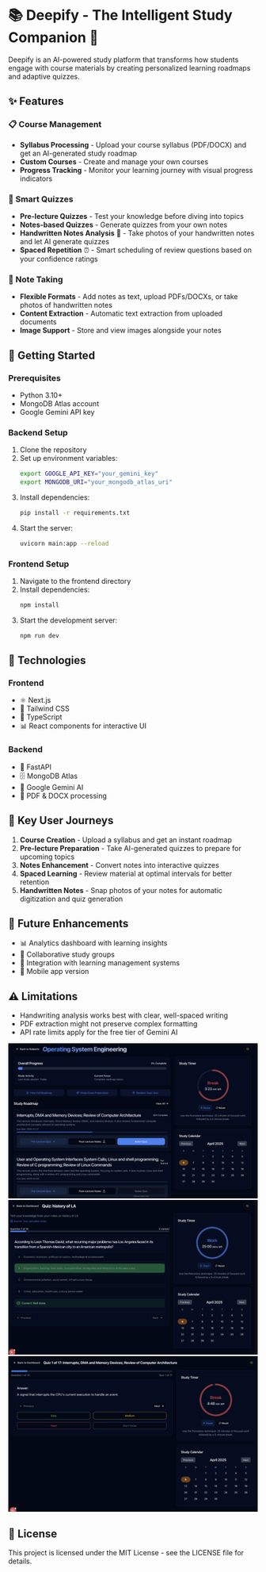 # 📚 Deepify - The Intelligent Study Companion 🧠

Deepify is an AI-powered study platform that transforms how students engage with course materials by creating personalized learning roadmaps and adaptive quizzes.

## ✨ Features

### 📋 Course Management

- **Syllabus Processing** - Upload your course syllabus (PDF/DOCX) and get an AI-generated study roadmap
- **Custom Courses** - Create and manage your own courses
- **Progress Tracking** - Monitor your learning journey with visual progress indicators

### 🧩 Smart Quizzes

- **Pre-lecture Quizzes** - Test your knowledge before diving into topics
- **Notes-based Quizzes** - Generate quizzes from your own notes
- **Handwritten Notes Analysis** 📝 - Take photos of your handwritten notes and let AI generate quizzes
- **Spaced Repetition** ⏰ - Smart scheduling of review questions based on your confidence ratings

### 📝 Note Taking

- **Flexible Formats** - Add notes as text, upload PDFs/DOCXs, or take photos of handwritten notes
- **Content Extraction** - Automatic text extraction from uploaded documents
- **Image Support** - Store and view images alongside your notes

## 🚀 Getting Started

### Prerequisites

- Python 3.10+
- MongoDB Atlas account
- Google Gemini API key

### Backend Setup

1. Clone the repository
2. Set up environment variables:
   ```bash
   export GOOGLE_API_KEY="your_gemini_key"
   export MONGODB_URI="your_mongodb_atlas_uri"
   ```
3. Install dependencies:
   ```bash
   pip install -r requirements.txt
   ```
4. Start the server:
   ```bash
   uvicorn main:app --reload
   ```

### Frontend Setup

1. Navigate to the frontend directory
2. Install dependencies:
   ```bash
   npm install
   ```
3. Start the development server:
   ```bash
   npm run dev
   ```

## 🔧 Technologies

### Frontend

- ⚛️ Next.js
- 🎨 Tailwind CSS
- 🧰 TypeScript
- 📊 React components for interactive UI

### Backend

- 🐍 FastAPI
- 🗄️ MongoDB Atlas
- 🤖 Google Gemini AI
- 📄 PDF & DOCX processing

## 📱 Key User Journeys

1. **Course Creation** - Upload a syllabus and get an instant roadmap
2. **Pre-lecture Preparation** - Take AI-generated quizzes to prepare for upcoming topics
3. **Notes Enhancement** - Convert notes into interactive quizzes
4. **Spaced Learning** - Review material at optimal intervals for better retention
5. **Handwritten Notes** - Snap photos of your notes for automatic digitization and quiz generation

## 🔮 Future Enhancements

- 📊 Analytics dashboard with learning insights
- 👥 Collaborative study groups
- 🔄 Integration with learning management systems
- 📱 Mobile app version

## ⚠️ Limitations

- Handwriting analysis works best with clear, well-spaced writing
- PDF extraction might not preserve complex formatting
- API rate limits apply for the free tier of Gemini AI

<img src="./3.png">
<img src="./6.png">
<img src="./5.png">

## 📄 License

This project is licensed under the MIT License - see the LICENSE file for details.
